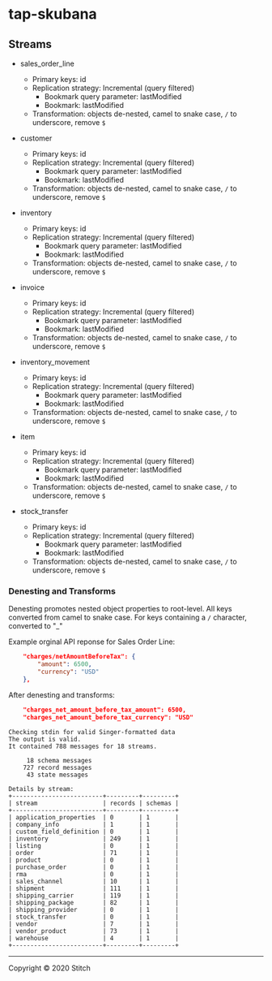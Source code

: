 # tap-skubana

## Streams

- sales_order_line
    - Primary keys: id
    - Replication strategy: Incremental (query filtered)
      - Bookmark query parameter: lastModified
      - Bookmark: lastModified
    - Transformation: objects de-nested, camel to snake case, `/` to underscore, remove `$` 

- customer
    - Primary keys: id
    - Replication strategy: Incremental (query filtered)
      - Bookmark query parameter: lastModified
      - Bookmark: lastModified
    - Transformation: objects de-nested, camel to snake case, `/` to underscore, remove `$` 

- inventory
    - Primary keys: id
    - Replication strategy: Incremental (query filtered)
      - Bookmark query parameter: lastModified
      - Bookmark: lastModified
    - Transformation: objects de-nested, camel to snake case, `/` to underscore, remove `$` 

- invoice
    - Primary keys: id
    - Replication strategy: Incremental (query filtered)
      - Bookmark query parameter: lastModified
      - Bookmark: lastModified
    - Transformation: objects de-nested, camel to snake case, `/` to underscore, remove `$` 

- inventory_movement
    - Primary keys: id
    - Replication strategy: Incremental (query filtered)
      - Bookmark query parameter: lastModified
      - Bookmark: lastModified
    - Transformation: objects de-nested, camel to snake case, `/` to underscore, remove `$` 

- item
    - Primary keys: id
    - Replication strategy: Incremental (query filtered)
      - Bookmark query parameter: lastModified
      - Bookmark: lastModified
    - Transformation: objects de-nested, camel to snake case, `/` to underscore, remove `$` 

- stock_transfer
    - Primary keys: id
    - Replication strategy: Incremental (query filtered)
      - Bookmark query parameter: lastModified
      - Bookmark: lastModified
    - Transformation: objects de-nested, camel to snake case, `/` to underscore, remove `$` 

### Denesting and Transforms

Denesting promotes nested object properties to root-level. All keys converted from camel to snake case. For keys containing a `/` character, converted to "_"

Example orginal API reponse for Sales Order Line:

```json
    "charges/netAmountBeforeTax": {
        "amount": 6500,
        "currency": "USD"
    },
```

After denesting and transforms:

```json
    "charges_net_amount_before_tax_amount": 6500,
    "charges_net_amount_before_tax_currency": "USD"
```


```
Checking stdin for valid Singer-formatted data
The output is valid.
It contained 788 messages for 18 streams.

     18 schema messages
    727 record messages
     43 state messages

Details by stream:
+-------------------------+---------+---------+
| stream                  | records | schemas |
+-------------------------+---------+---------+
| application_properties  | 0       | 1       |
| company_info            | 1       | 1       |
| custom_field_definition | 0       | 1       |
| inventory               | 249     | 1       |
| listing                 | 0       | 1       |
| order                   | 71      | 1       |
| product                 | 0       | 1       |
| purchase_order          | 0       | 1       |
| rma                     | 0       | 1       |
| sales_channel           | 10      | 1       |
| shipment                | 111     | 1       |
| shipping_carrier        | 119     | 1       |
| shipping_package        | 82      | 1       |
| shipping_provider       | 0       | 1       |
| stock_transfer          | 0       | 1       |
| vendor                  | 7       | 1       |
| vendor_product          | 73      | 1       |
| warehouse               | 4       | 1       |
+-------------------------+---------+---------+
```


---

Copyright &copy; 2020 Stitch

